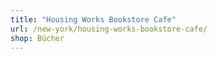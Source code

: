 ```yaml
---
title: "Housing Works Bookstore Cafe"
url: /new-york/housing-works-bookstore-cafe/
shop: Bücher
---
```

